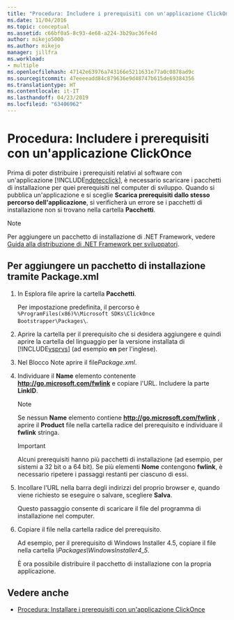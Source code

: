 ```yaml
---
title: "Procedura: Includere i prerequisiti con un'applicazione ClickOnce | Microsoft Docs"
ms.date: 11/04/2016
ms.topic: conceptual
ms.assetid: c66bf0a5-8c93-4e68-a224-3b29ac36fe4d
author: mikejo5000
ms.author: mikejo
manager: jillfra
ms.workload:
- multiple
ms.openlocfilehash: 47142e63976a743166e5211631e77a0c0878ad9c
ms.sourcegitcommit: 47eeeeadd84c879636e9d48747b615de69384356
ms.translationtype: HT
ms.contentlocale: it-IT
ms.lasthandoff: 04/23/2019
ms.locfileid: "63406962"
---
```

# <a name="how-to-include-prerequisites-with-a-clickonce-application"></a>Procedura: Includere i prerequisiti con un'applicazione ClickOnce
Prima di poter distribuire i prerequisiti relativi al software con un'applicazione [!INCLUDE[ndptecclick](../deployment/includes/ndptecclick_md.md)], è necessario scaricare i pacchetti di installazione per quei prerequisiti nel computer di sviluppo. Quando si pubblica un'applicazione e si sceglie **Scarica prerequisiti dallo stesso percorso dell'applicazione**, si verificherà un errore se i pacchetti di installazione non si trovano nella cartella **Pacchetti**.

> [!NOTE]
> Per aggiungere un pacchetto di installazione di .NET Framework, vedere [Guida alla distribuzione di .NET Framework per sviluppatori](/dotnet/framework/deployment/deployment-guide-for-developers).

## <a name="Package"></a> Per aggiungere un pacchetto di installazione tramite Package.xml

1. In Esplora file aprire la cartella **Pacchetti**.

    Per impostazione predefinita, il percorso è `%ProgramFiles(x86)%\Microsoft SDKs\ClickOnce Bootstrapper\Packages\`.

2. Aprire la cartella per il prerequisito che si desidera aggiungere e quindi aprire la cartella del linguaggio per la versione installata di [!INCLUDE[vsprvs](../code-quality/includes/vsprvs_md.md)] (ad esempio **en** per l'inglese).

3. Nel Blocco Note aprire il file*Package.xml*.

4. Individuare il **Name** elemento contenente **http://go.microsoft.com/fwlink** e copiare l'URL. Includere la parte **LinkID**.

   > [!NOTE]
   > Se nessun **Name** elemento contiene **http://go.microsoft.com/fwlink** , aprire il **Product** file nella cartella radice del prerequisito e individuare il **fwlink** stringa.

   > [!IMPORTANT]
   > Alcuni prerequisiti hanno più pacchetti di installazione (ad esempio, per sistemi a 32 bit o a 64 bit). Se più elementi **Nome** contengono **fwlink**, è necessario ripetere i passaggi restanti per ciascuno di essi.

5. Incollare l'URL nella barra degli indirizzi del proprio browser e, quando viene richiesto se eseguire o salvare, scegliere **Salva**.

    Questo passaggio consente di scaricare il file del programma di installazione nel computer.

6. Copiare il file nella cartella radice del prerequisito.

    Ad esempio, per il prerequisito di Windows Installer 4.5, copiare il file nella cartella *\Packages\WindowsInstaller4_5*.

    È ora possibile distribuire il pacchetto di installazione con la propria applicazione.

## <a name="see-also"></a>Vedere anche
- [Procedura: Installare i prerequisiti con un'applicazione ClickOnce](../deployment/how-to-install-prerequisites-with-a-clickonce-application.md)

